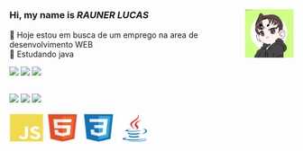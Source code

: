 ##

   <img align="right" alt="rauner" height="17%" width="17%" src="https://raw.githubusercontent.com/raunerlucas/raunerlucas/main/eu.png">
 
###  Hi, my name is *RAUNER LUCAS* 

 🔭 Hoje estou em busca de um emprego na area de desenvolvimento WEB<br>
 🌱 Estudando java
 
<div>
 <a href="https://www.linkedin.com/in/rauner-lucas-amaral-0b3a8a199/" target="_blank"><img src="https://img.shields.io/badge/-LinkedIn-%230077B5?style=for-the-badge&logo=linkedin&logoColor=white" target="_blank"></a> 
 <a href="https://discord.gg/AuttCh6fkY" target="_blank"><img src="https://img.shields.io/badge/Discord-7289DA?style=for-the-badge&logo=discord&logoColor=white" target="_blank"></a> 
  <a href = "mailto:raunerlucas@gmail.com"><img src="https://img.shields.io/badge/-Gmail-%23333?style=for-the-badge&logo=gmail&logoColor=white" target="_blank"></a>
</div>

##

<div>
  <img height="180em"  src="https://github-readme-stats.vercel.app/api?username=raunerlucas&show_icons=true&theme=transparent">
  <img height="180em"  src="https://github-readme-stats.vercel.app/api/top-langs/?username=raunerlucas&layout=compact&theme=transparent">
  <img width="50%"  src="https://github-readme-stats.vercel.app/api/wakatime?username=@RAUNER25&theme=transparent">
</div>

<div style="display: inline_block"><br>
  <img align="center" alt="rauner-Js" height="50" width="60" src="https://raw.githubusercontent.com/devicons/devicon/master/icons/javascript/javascript-plain.svg">
  <img align="center" alt="rauner-HTML" height="50" width="60" src="https://raw.githubusercontent.com/devicons/devicon/master/icons/html5/html5-original.svg">
  <img align="center" alt="rauner-CSS" height="50" width="60" src="https://raw.githubusercontent.com/devicons/devicon/master/icons/css3/css3-original.svg">
  <img align="center" alt="rauner-java" height="50" width="60" src="https://raw.githubusercontent.com/devicons/devicon/master/icons/java/java-original.svg">
  
</div>

##
